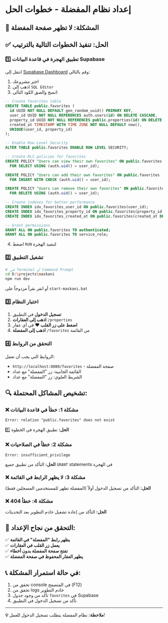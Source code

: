 # إعداد نظام المفضلة - خطوات الحل

## 🚨 **المشكلة:** لا تظهر صفحة المفضلة

## ✅ **الحل:** تنفيذ الخطوات التالية بالترتيب

### 1️⃣ **تطبيق الهجرة في قاعدة البيانات Supabase**

انتقل إلى [Supabase Dashboard](https://supabase.com/dashboard) وقم بالتالي:

1. اختر مشروعك
2. اذهب إلى `SQL Editor`
3. انسخ والصق الكود التالي:

```sql
-- Create favorites table
CREATE TABLE public.favorites (
  id UUID NOT NULL DEFAULT gen_random_uuid() PRIMARY KEY,
  user_id UUID NOT NULL REFERENCES auth.users(id) ON DELETE CASCADE,
  property_id UUID NOT NULL REFERENCES public.properties(id) ON DELETE CASCADE,
  created_at TIMESTAMP WITH TIME ZONE NOT NULL DEFAULT now(),
  UNIQUE(user_id, property_id)
);

-- Enable Row Level Security
ALTER TABLE public.favorites ENABLE ROW LEVEL SECURITY;

-- Create RLS policies for favorites
CREATE POLICY "Users can view their own favorites" ON public.favorites
  FOR SELECT USING (auth.uid() = user_id);

CREATE POLICY "Users can add their own favorites" ON public.favorites
  FOR INSERT WITH CHECK (auth.uid() = user_id);

CREATE POLICY "Users can remove their own favorites" ON public.favorites
  FOR DELETE USING (auth.uid() = user_id);

-- Create indexes for better performance
CREATE INDEX idx_favorites_user_id ON public.favorites(user_id);
CREATE INDEX idx_favorites_property_id ON public.favorites(property_id);
CREATE INDEX idx_favorites_created_at ON public.favorites(created_at DESC);

-- Grant permissions
GRANT ALL ON public.favorites TO authenticated;
GRANT ALL ON public.favorites TO service_role;
```

4. اضغط `RUN` لتنفيذ الهجرة

### 2️⃣ **تشغيل التطبيق**

```bash
# في Terminal أو Command Prompt
cd D:\projects\maskani
npm run dev
```

أو انقر نقراً مزدوجاً على `start-maskani.bat`

### 3️⃣ **اختبار النظام**

1. **تسجيل الدخول** في التطبيق
2. **اذهب إلى العقارات** `/properties`
3. **اضغط على زر القلب ❤️** في أي عقار
4. **اذهب إلى المفضلة** `/favorites` من القائمة

### 4️⃣ **التحقق من الروابط**

الروابط التي يجب أن تعمل:
- `http://localhost:8080/favorites` - صفحة المفضلة
- القائمة الجانبية: زر "المفضلة" مع عداد
- الشريط العلوي: زر "المفضلة" مع عداد

## 🔍 **تشخيص المشاكل المحتملة:**

### ❌ **مشكلة 1: خطأ في قاعدة البيانات**
```
Error: relation "public.favorites" does not exist
```
**الحل:** تطبيق الهجرة في الخطوة 1️⃣

### ❌ **مشكلة 2: خطأ في الصلاحيات**
```
Error: insufficient_privilege
```
**الحل:** التأكد من تطبيق جميع `GRANT` statements في الهجرة

### ❌ **مشكلة 3: لا يظهر الرابط في القائمة**
**الحل:** التأكد من تسجيل الدخول أولاً (المفضلة تظهر للمستخدمين المسجلين فقط)

### ❌ **مشكلة 4: خطأ 404**
**الحل:** التأكد من إعادة تشغيل خادم التطوير بعد التحديثات

## 🎯 **التحقق من نجاح الإعداد:**

✅ **يظهر رابط "المفضلة" في القائمة**  
✅ **يعمل زر القلب في العقارات**  
✅ **تفتح صفحة المفضلة بدون أخطاء**  
✅ **يظهر العقار المحفوظ في صفحة المفضلة**  

## 📞 **في حالة استمرار المشكلة:**

1. تحقق من console في المتصفح (F12)
2. تحقق من logs خادم التطوير
3. تأكد من وجود جدول `favorites` في Supabase
4. تأكد من تسجيل الدخول في التطبيق

---
**💡 ملاحظة:** نظام المفضلة يتطلب تسجيل الدخول للعمل!

